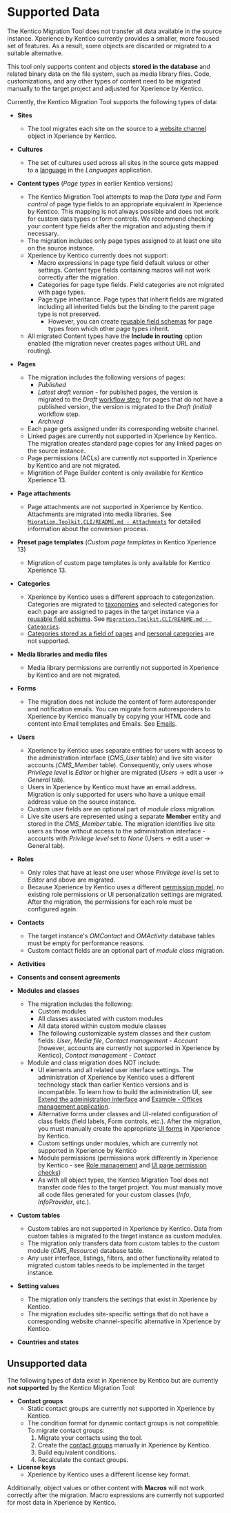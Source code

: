 # Supported Data

The Kentico Migration Tool does not transfer all data available in the source instance. Xperience by Kentico currently provides a smaller, more focused set of features. As a result, some objects are discarded or migrated to a suitable alternative.

This tool only supports content and objects **stored in the database** and related binary data on the file system, such as media library files. Code, customizations, and any other types of content need to be migrated manually to the target project and adjusted for Xperience by Kentico.

Currently, the Kentico Migration Tool supports the following types of data:

- **Sites**
  - The tool migrates each site on the source to a [website channel](https://docs.kentico.com/x/34HFC) object in Xperience by Kentico.
- **Cultures**
  - The set of cultures used across all sites in the source gets mapped to a [language](https://docs.kentico.com/x/OxT_Cw) in the _Languages_ application.
- **Content types** (_Page types_ in earlier Kentico versions)
  - The Kentico Migration Tool attempts to map the _Data type_ and _Form control_ of page type fields to an appropriate equivalent in Xperience by Kentico. This mapping is not always possible and does not work for custom data types or form controls. We recommend checking your content type fields after the migration and adjusting them if necessary.
  - The migration includes only page types assigned to at least one site on the source instance.
  - Xperience by Kentico currently does not support:
    - Macro expressions in page type field default values or other settings. Content type fields containing macros will not work correctly after the migration.
    - Categories for page type fields. Field categories are not migrated with page types.
    - Page type inheritance. Page types that inherit fields are migrated including all inherited fields but the binding to the parent page type is not preserved.
      - However, you can create [reusable field schemas](../Migration.Toolkit.CLI/README.md#convert-page-types-to-reusable-field-schemas) for page types from which other page types inherit.
  - All migrated Content types have the **Include in routing** option enabled (the migration never creates pages without URL and routing).
- **Pages**
  - The migration includes the following versions of pages:
    - _Published_
    - _Latest draft version_ - for published pages, the version is migrated to the _Draft_ [workflow step](https://docs.kentico.com/x/JwKQC); for pages that do not have a published version, the version is migrated to the _Draft (initial)_ workflow step.
    - _Archived_
  - Each page gets assigned under its corresponding website channel.
  - Linked pages are currently not supported in Xperience by Kentico. The migration creates standard page copies for any linked pages on the source instance.
  - Page permissions (ACLs) are currently not supported in Xperience by Kentico and are not migrated.
  - Migration of Page Builder content is only available for Kentico Xperience 13.
- **Page attachments**
  - Page attachments are not supported in Xperience by Kentico. Attachments are migrated into media libraries. See [`Migration.Toolkit.CLI/README.md - Attachments`](../Migration.Toolkit.CLI/README.md#Attachments) for detailed information about the conversion process.
- **Preset page templates** (_Custom page templates_ in Kentico Xperience 13)
  - Migration of custom page templates is only available for Kentico Xperience 13.
- **Categories**
  - Xperience by Kentico uses a different approach to categorization. Categories are migrated to [taxonomies](https://docs.kentico.com/x/taxonomies_xp) and selected categories for each page are assigned to pages in the target instance via a [reusable field schema](https://docs.kentico.com/x/D4_OD). See [`Migration.Toolkit.CLI/README.md - Categories`](../Migration.Toolkit.CLI/README.md#categories).
  - [Categories stored as a field of pages](https://docs.kentico.com/x/wA_RBg) and [personal categories](https://docs.kentico.com/x/IgqRBg) are not supported.
- **Media libraries and media files**
  - Media library permissions are currently not supported in Xperience by Kentico and are not migrated.
- **Forms**
  - The migration does not include the content of form autoresponder and notification emails. You can migrate form autoresponders to Xperience by Kentico manually by copying your HTML code and content into Email templates and Emails. See [Emails](https://docs.kentico.com/x/IaDWCQ).
- **Users**
  - Xperience by Kentico uses separate entities for users with access to the administration interface (_CMS_User_ table) and live site visitor accounts (_CMS_Member_ table). Consequently, only users whose _Privilege level_ is _Editor_ or higher are migrated (_Users_ -> edit a user -> _General_ tab).
  - Users in Xperience by Kentico must have an email address. Migration is only supported for users who have a unique email address value on the source instance.
  - Custom user fields are an optional part of _module class_ migration.
  - Live site users are represented using a separate **Member** entity and stored in the _CMS_Member_ table. The migration identifies live site users as those without access to the administration interface - accounts with _Privilege level_ set to _None_ (Users -> edit a user -> General tab).
- **Roles**
  - Only roles that have at least one user whose _Privilege level_ is set to _Editor_ and above are migrated.
  - Because Xperience by Kentico uses a different [permission model](https://docs.kentico.com/x/7IVwCg), no existing role permissions or UI personalization settings are migrated. After the migration, the permissions for each role must be configured again.
- **Contacts**
  - The target instance's _OMContact_ and _OMActivity_ database tables must be empty for performance reasons.
  - Custom contact fields are an optional part of _module class_ migration.
- **Activities**
- **Consents and consent agreements**
- **Modules and classes**
  - The migration includes the following:
    - Custom modules
    - All classes associated with custom modules
    - All data stored within custom module classes
    - The following customizable system classes and their custom fields: _User_, _Media file_, _Contact management - Account_ (however, accounts are currently not supported in Xperience by Kentico), _Contact management - Contact_
  - Module and class migration does NOT include:
    - UI elements and all related user interface settings. The administration of Xperience by Kentico uses a different technology stack than earlier Kentico versions and is incompatible. To learn how to build the administration UI, see [Extend the administration interface](https://docs.kentico.com/x/GwKQC) and [Example - Offices management application](https://docs.kentico.com/x/hIFwCg).
    - Alternative forms under classes and UI-related configuration of class fields (field labels, Form controls, etc.). After the migration, you must manually create the appropriate [UI forms](https://docs.kentico.com/x/V6rWCQ) in Xperience by Kentico.
    - Custom settings under modules, which are currently not supported in Xperience by Kentico
    - Module permissions (permissions work differently in Xperience by Kentico - see [Role management](https://docs.kentico.com/x/7IVwCg) and [UI page permission checks](https://docs.kentico.com/x/8IKyCg))
    - As with all object types, the Kentico Migration Tool does not transfer code files to the target project. You must manually move all code files generated for your custom classes (_Info_, _InfoProvider_, etc.).
- **Custom tables**
  - Custom tables are not supported in Xperience by Kentico. Data from custom tables is migrated to the target instance as custom modules.
  - The migration only transfers data from custom tables to the custom module (_CMS_Resource_) database table.
  - Any user interface, listings, filters, and other functionality related to migrated custom tables needs to be implemented in the target instance.
- **Setting values**

  - The migration only transfers the settings that exist in Xperience by Kentico.
  - The migration excludes site-specific settings that do not have a corresponding website channel-specific alternative in Xperience by Kentico.

- **Countries and states**

## Unsupported data

The following types of data exist in Xperience by Kentico but are currently **not supported** by the Kentico Migration Tool:

- **Contact groups**
  - Static contact groups are currently not supported in Xperience by Kentico.
  - The condition format for dynamic contact groups is not compatible. To migrate contact groups:
    1. Migrate your contacts using the tool.
    2. Create the [contact groups](https://docs.kentico.com/x/o4PWCQ) manually in Xperience by Kentico.
    3. Build equivalent conditions.
    4. Recalculate the contact groups.
- **License keys**
  - Xperience by Kentico uses a different license key format.

Additionally, object values or other content with **Macros** will not work correctly after the migration. Macro expressions are currently not supported for most data in Xperience by Kentico.
